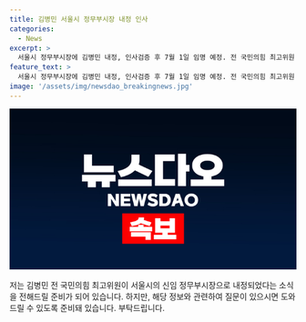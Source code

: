 ```yaml
---
title: 김병민 서울시 정무부시장 내정 인사
categories:
  - News
excerpt: >
  서울시 정무부시장에 김병민 내정, 인사검증 후 7월 1일 임명 예정. 전 국민의힘 최고위원 출신으로 경희대 출신. 2010년 서초구의원 당선 후 정책자문위원, 국회의원 후보 출마 경험 있음.
feature_text: >
  서울시 정무부시장에 김병민 내정, 인사검증 후 7월 1일 임명 예정. 전 국민의힘 최고위원 출신으로 경희대 출신. 2010년 서초구의원 당선 후 정책자문위원, 국회의원 후보 출마 경험 있음.
image: '/assets/img/newsdao_breakingnews.jpg'
---
```


<p><img src="/assets/img/newsdao_breakingnews.jpg" alt="pcversion 속보" /></p>

<p>저는 김병민 전 국민의힘 최고위원이 서울시의 신임 정무부시장으로 내정되었다는 소식을 전해드릴 준비가 되어 있습니다. 하지만, 해당 정보와 관련하여 질문이 있으시면 도와드릴 수 있도록 준비돼 있습니다. 부탁드립니다.</p>


